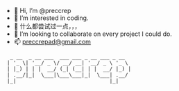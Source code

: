 - 👋 Hi, I’m @preccrep
- 👀 I’m interested in coding.
- 🌱 什么都尝试过一点，，，
- 💞️ I’m looking to collaborate on every project I could do.
- 📫 preccrepad@gmail.com

<!---
preccrep/preccrep is a ✨ special ✨ repository because its `README.md` (this file) appears on your GitHub profile.
You can click the Preview link to take a look at your changes.
--->

```
  _ __  _ __ ___  ___ ___ _ __ ___ _ __  
 | '_ \| '__/ _ \/ __/ __| '__/ _ \ '_ \ 
 | |_) | | |  __/ (_| (__| | |  __/ |_) |
 | .__/|_|  \___|\___\___|_|  \___| .__/ 
 |_|                              |_|    
```
